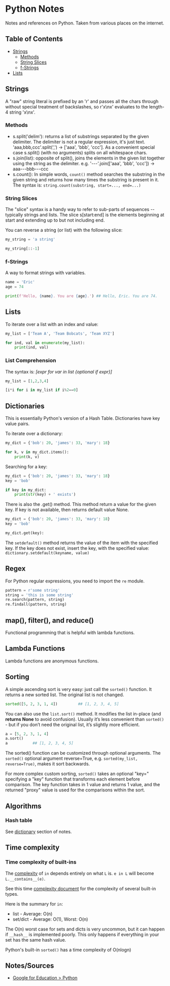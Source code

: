 # Python Notes

Notes and references on Python. Taken from various places on the internet.

## Table of Contents
* [Strings](#Strings)
    * [Methods](#Methods)
    * [String Slices](#String-Slices)
    * [f-Strings](#f-Strings)
* [Lists](#Lists)

## Strings
A "raw" string literal is prefixed by an 'r' and passes all the chars through without special treatment of backslashes, so r'x\nx' evaluates to the length-4 string 'x\nx'.

### Methods
* s.split('delim'): returns a list of substrings separated by the given delimiter. The delimiter is not a regular expression, it's just text. 'aaa,bbb,ccc'.split(',') -> ['aaa', 'bbb', 'ccc']. As a convenient special case s.split() (with no arguments) splits on all whitespace chars.
* s.join(list): opposite of split(), joins the elements in the given list together using the string as the delimiter. e.g. '---'.join(['aaa', 'bbb', 'ccc']) -> aaa---bbb---ccc
* s.count(): In simple words, `count()` method searches the substring in the given string and returns how many times the substring is present in it.  The syntax is: `string.count(substring, start=..., end=...)`

### String Slices
The "slice" syntax is a handy way to refer to sub-parts of sequences -- typically strings and lists. The slice s[start:end] is the elements beginning at start and extending up to but not including end.

You can reverse a string (or list) with the following slice:
```python
my_string = 'a string'

my_string[::-1]
```
### f-Strings
A way to format strings with variables.

```python
name = 'Eric'
age = 74

print(f'Hello, {name}. You are {age}.') ## Hello, Eric. You are 74.
``` 


## Lists
To iterate over a list with an index and value:  

```python
my_list = ['Team A', 'Team Bobcats', 'Team XYZ']

for ind, val in enumerate(my_list):
    print(ind, val)
```

### List Comprehension
The syntax is: *[expr for var in list {optional if expr}]*

```python
my_list = [1,2,3,4]

[i*i for i in my_list if i%2==0]
```


## Dictionaries

This is essentially Python's version of a Hash Table.  Dictionaries have key value pairs.

To iterate over a dictionary:

```python
my_dict = {'bob': 20, 'james': 33, 'mary': 18}

for k, v in my_dict.items():
    print(k, v)
```

Searching for a key:
```python
my_dict = {'bob': 20, 'james': 33, 'mary': 18}
key = 'bob'

if key in my_dict:
    print(str(key) + ' exists')
```

There is also the .get() method.  This method return a value for the given key. If key is not available, then returns default value None.
```python
my_dict = {'bob': 20, 'james': 33, 'mary': 18}
key = 'bob'

my_dict.get(key):
```


The `setdefault()` method returns the value of the item with the specified key. If the key does not exist, insert the key, with the specified value: `dictionary.setdefault(keyname, value)`

## Regex
For Python regular expressions, you need to import the `re` module.  

```python
pattern = r'some string'
string = 'this is some string'
re.search(pattern, string)
re.findall(pattern, string)

```

## map(), filter(), and reduce()

Functional programming that is helpful with lambda functions.

## Lambda Functions
Lambda functions are anonymous functions.


## Sorting
A simple ascending sort is very easy: just call the `sorted()` function. It returns a new sorted list.  The original list is not changed.

```python
sorted([5, 2, 3, 1, 4])         ## [1, 2, 3, 4, 5]
```

You can also use the `list.sort()` method. It modifies the list in-place (and **returns None** to avoid confusion). Usually it’s less convenient than `sorted()` - but if you don’t need the original list, it’s slightly more efficient.

```python
a = [5, 2, 3, 1, 4]
a.sort()
a           ## [1, 2, 3, 4, 5]
```

The sorted() function can be customized through optional arguments. The `sorted()` optional argument reverse=True, e.g. `sorted(my_list, reverse=True)`, makes it sort backwards.

For more complex custom sorting, `sorted()` takes an optional "key=" specifying a "key" function that transforms each element before comparison. The key function takes in 1 value and returns 1 value, and the returned "proxy" value is used for the comparisons within the sort.

## Algorithms

### Hash table
See [dictionary](#dictionary) section of notes.



## Time complexity

### Time complexity of built-ins

The [complexity](https://stackoverflow.com/questions/13884177/complexity-of-in-operator-in-python) of `in` depends entirely on what `L` is. `e in L` will become `L.__contains__(e)`.

See this time [complexity document](https://wiki.python.org/moin/TimeComplexity) for the complexity of several built-in types.

Here is the summary for `in`:  

* list - Average: O(n)
* set/dict - Average: O(1), Worst: O(n)

The O(n) worst case for sets and dicts is very uncommon, but it can happen if `__hash__` is implemented poorly. This only happens if everything in your set has the same hash value.

Python's built-in `sorted()` has a time complexity of O(nlogn)

## Notes/Sources
* [Google for Education > Python](https://developers.google.com/edu/python)

